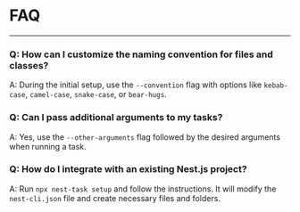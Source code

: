 # FAQ

---

### Q: How can I customize the naming convention for files and classes?

A: During the initial setup, use the `--convention` flag with options like `kebab-case`, `camel-case`, `snake-case`, or `bear-hugs`.

### Q: Can I pass additional arguments to my tasks?

A: Yes, use the `--other-arguments` flag followed by the desired arguments when running a task.

### Q: How do I integrate with an existing Nest.js project?

A: Run `npx nest-task setup` and follow the instructions. It will modify the `nest-cli.json` file and create necessary files and folders.
